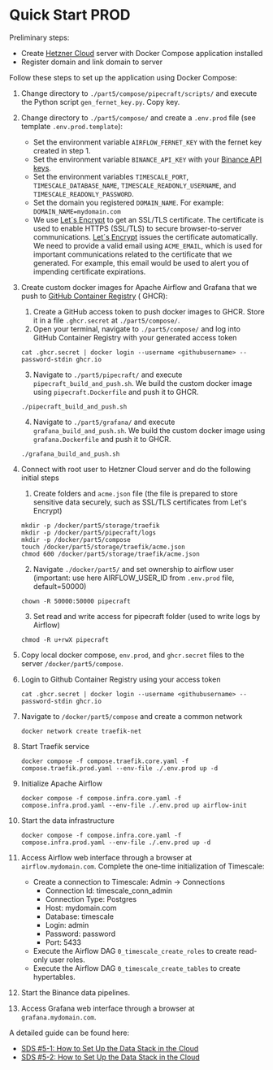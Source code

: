 # Quick Start PROD

Preliminary steps:

* Create [Hetzner Cloud](https://www.hetzner.com/cloud/) server with Docker Compose application installed
* Register domain and link domain to server

Follow these steps to set up the application using Docker Compose:

1. Change directory to `./part5/compose/pipecraft/scripts/` and execute the Python script `gen_fernet_key.py`. Copy key.
2. Change directory to `./part5/compose/` and create a `.env.prod` file (see template `.env.prod.template`):
    * Set the environment variable `AIRFLOW_FERNET_KEY` with the fernet key created in step 1.
    * Set the environment variable `BINANCE_API_KEY` with
      your [Binance API keys](https://www.binance.com/en/support/faq/how-to-create-api-keys-on-binance-360002502072).
    * Set the environment variables `TIMESCALE_PORT`, `TIMESCALE_DATABASE_NAME`, `TIMESCALE_READONLY_USERNAME`, and
      `TIMESCALE_READONLY_PASSWORD`.
    * Set the domain you registered `DOMAIN_NAME`. For example: `DOMAIN_NAME=mydomain.com`
    * We use [Let´s Encrypt](https://letsencrypt.org/) to get an SSL/TLS certificate. The certificate is used to enable
      HTTPS (SSL/TLS) to secure browser-to-server communications. [Let´s Encrypt](https://letsencrypt.org/) issues the
      certificate automatically. We need to provide a valid email using `ACME_EMAIL`, which is used for important
      communications related to the certificate that we generated. For example, this email would be used to alert you of
      impending certificate expirations.
3. Create custom docker images for Apache Airflow and Grafana that we push
   to [GitHub Container Registry](https://docs.github.com/en/packages/working-with-a-github-packages-registry/working-with-the-container-registry) (
   GHCR):
    1. Create a GitHub access token to push docker images to GHCR. Store it in a file `.ghcr.secret`
       at `./part5/compose/`.
    2. Open your terminal, navigate to `./part5/compose/`  and log into GitHub Container Registry with your generated
       access token
   ```
   cat .ghcr.secret | docker login --username <githubusername> --password-stdin ghcr.io
   ```
    3. Navigate to `./part5/pipecraft/` and execute `pipecraft_build_and_push.sh`. We build the custom docker image
       using `pipecraft.Dockerfile` and push it to GHCR.
   ```
   ./pipecraft_build_and_push.sh
   ```
    4. Navigate to `./part5/grafana/` and execute `grafana_build_and_push.sh`. We build the custom docker image
       using `grafana.Dockerfile` and push it to GHCR.
   ```
   ./grafana_build_and_push.sh
   ```
3. Connect with root user to Hetzner Cloud server and do the following initial steps
    1. Create folders and `acme.json` file (the file is prepared to store sensitive data securely, such as SSL/TLS
       certificates from Let's Encrypt)
   ```
   mkdir -p /docker/part5/storage/traefik
   mkdir -p /docker/part5/pipecraft/logs
   mkdir -p /docker/part5/compose
   touch /docker/part5/storage/traefik/acme.json
   chmod 600 /docker/part5/storage/traefik/acme.json
   ```
    2. Navigate `./docker/part5/` and set ownership to airflow user (important: use here AIRFLOW_USER_ID
       from `.env.prod`
       file, default=50000)
   ```
   chown -R 50000:50000 pipecraft
   ```
    3. Set read and write access for pipecraft folder (used to write logs by Airflow)
   ```
   chmod -R u+rwX pipecraft
   ```
4. Copy local docker compose, `env.prod`, and `ghcr.secret` files to the server `/docker/part5/compose`.
5. Login to Github Container Registry using your access token
   ```
   cat .ghcr.secret | docker login --username <githubusername> --password-stdin ghcr.io
   ```
6. Navigate to `/docker/part5/compose` and create a common network
   ```
   docker network create traefik-net
   ```
5. Start Traefik service
   ```
   docker compose -f compose.traefik.core.yaml -f compose.traefik.prod.yaml --env-file ./.env.prod up -d
   ```
6. Initialize Apache Airflow

   ```
   docker compose -f compose.infra.core.yaml -f compose.infra.prod.yaml --env-file ./.env.prod up airflow-init
   ```
7. Start the data infrastructure
   ```   
   docker compose -f compose.infra.core.yaml -f compose.infra.prod.yaml --env-file ./.env.prod up -d
   ```
8. Access Airflow web interface through a browser at ``airflow.mydomain.com``. Complete the one-time
   initialization of Timescale:
    - Create a connection to Timescale: Admin → Connections
        * Connection Id: timescale_conn_admin
        * Connection Type: Postgres
        * Host: mydomain.com
        * Database: timescale
        * Login: admin
        * Password: password
        * Port: 5433
    - Execute the Airflow DAG `0_timescale_create_roles` to create read-only user roles.
    - Execute the Airflow DAG `0_timescale_create_tables` to create hypertables.
9. Start the Binance data pipelines.
10. Access Grafana web interface through a browser at ``grafana.mydomain.com``.

A detailed guide can be found
here: 
* [SDS #5-1: How to Set Up the Data Stack in the Cloud](https://x.com/bylethquant/status/1835662178571190627)
* [SDS #5-2: How to Set Up the Data Stack in the Cloud](https://x.com/bylethquant/status/1836390688524767387)

